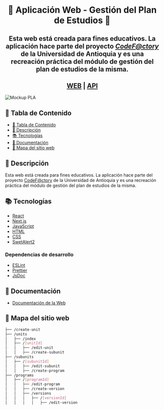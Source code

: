 <div align="center">
<h1>💚 Aplicación Web - Gestión del Plan de Estudios 💚</h1>
<h2>Esta web está creada para fines educativos. La aplicación hace parte del proyecto <a href="https://github.com/CodeFactoryUdea"><i>CodeF@ctory</i></a> de la Universidad de Antioquia y es una recreación práctica del módulo de gestión del plan de estudios de la misma.</h2>

<h2><a href='https://pla-udea-front.vercel.app/'>WEB</a> | <a href='https://fabrica-escuela-production.up.railway.app/api/academicSubUnit/all'>API</a></h2>
</div>

![Mockup PLA](https://github.com/JoseGomez14/pla-udea/assets/110755221/9af23d79-1dfc-4c58-b17b-baa8c0d9fd34)

## 📖 Tabla de Contenido

- [📖 Tabla de Contenido](#-tabla-de-contenido)
- [📝 Descripción](#-descripción)
- [📚 Tecnologías](#tecnologías)
- [📝 Documentación](#-documentación)
- [📂 Mapa del sitio web](#-mapa-del-sitio-web)

## 📝 Descripción

Esta web está creada para fines educativos. La aplicación hace parte del proyecto [CodeF@ctory](https://github.com/CodeFactoryUdea) de la Universidad de Antioquia y es una recreación práctica del módulo de gestión del plan de estudios de la misma.

## 📚 Tecnologías

- [React](https://es.reactjs.org/)
- [Next.js](https://nextjs.org/)
- [JavaScript](https://developer.mozilla.org/es/docs/Web/JavaScript)
- [HTML](https://developer.mozilla.org/es/docs/Web/HTML)
- [CSS](https://developer.mozilla.org/es/docs/Web/CSS)
- [SwetAlert2](https://sweetalert2.github.io/)

### Dependencias de desarrollo

- [ESLint](https://eslint.org/)
- [Prettier](https://prettier.io/)
- [JsDoc](https://jsdoc.app/)

## 📝 Documentación

- [Documentación de la Web](https://pla-udea-docs.vercel.app/global.html)

## 📂 Mapa del sitio web

```bash
├── /create-unit
├── /units
│   ├── /index
│   ├── /[unitId]
│   │   ├── /edit-unit
│   │   ├── /create-subunit
├── /subunits
│   ├── /[subunitId]
│   │   ├── /edit-subunit
│   │   ├── /create-program
├── /programs
│   ├── /[programId]
│   │   ├── /edit-program
│   │   ├── /create-version
│   │   ├── /versions
│   │   │   ├── /[versionId]
│   │   │   │   ├── /edit-version
```
